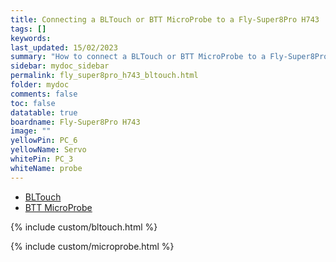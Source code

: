 ```yaml
---
title: Connecting a BLTouch or BTT MicroProbe to a Fly-Super8Pro H743
tags: []
keywords: 
last_updated: 15/02/2023
summary: "How to connect a BLTouch or BTT MicroProbe to a Fly-Super8Pro H743"
sidebar: mydoc_sidebar
permalink: fly_super8pro_h743_bltouch.html
folder: mydoc
comments: false
toc: false
datatable: true
boardname: Fly-Super8Pro H743
image: ""
yellowPin: PC_6
yellowName: Servo
whitePin: PC_3
whiteName: probe
---
```


<ul id="profileTabs" class="nav nav-tabs">
  <li class="active"><a class="noCrossRef" href="#bltouch" data-toggle="tab">BLTouch</a></li>  
	<li><a class="noCrossRef" href="#micro" data-toggle="tab">BTT MicroProbe</a></li>
</ul>
  <div class="tab-content">
<div role="tabpanel" class="tab-pane active" id="bltouch" markdown="1">

{% include custom/bltouch.html %}

</div>

<div role="tabpanel" class="tab-pane" id="micro" markdown="1">

{% include custom/microprobe.html %}

</div>

</div>

